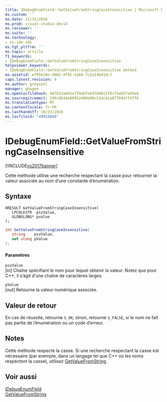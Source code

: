 ```yaml
---
title: IDebugEnumField::GetValueFromStringCaseInsensitive | Microsoft Docs
ms.custom: ''
ms.date: 11/15/2016
ms.prod: visual-studio-dev14
ms.reviewer: ''
ms.suite: ''
ms.technology:
- vs-ide-sdk
ms.tgt_pltfrm: ''
ms.topic: article
f1_keywords:
- IDebugEnumField::GetValueFromStringCaseInsensitive
helpviewer_keywords:
- IDebugEnumField::GetValueFromStringCaseInsensitive method
ms.assetid: ef95b38e-d9b2-4fb5-a166-7c2e14641dc7
caps.latest.revision: 9
ms.author: gregvanl
manager: ghogen
ms.openlocfilehash: 48fb53a0d1e7f9abfe4df84822f0cf4a027a59e9
ms.sourcegitcommit: 240c8b34e80952d00e90c52dcb1a077b9aff47f6
ms.translationtype: MT
ms.contentlocale: fr-FR
ms.lasthandoff: 10/23/2018
ms.locfileid: "49924848"
---
```

# <a name="idebugenumfieldgetvaluefromstringcaseinsensitive"></a>IDebugEnumField::GetValueFromStringCaseInsensitive
[!INCLUDE[vs2017banner](../../../includes/vs2017banner.md)]

Cette méthode utilise une recherche respectant la casse pour retourner la valeur associée au nom d’une constante d’énumération.  
  
## <a name="syntax"></a>Syntaxe  
  
```cpp#  
HRESULT GetValueFromStringCaseInsensitive(  
   LPCOLESTR  pszValue,  
   ULONGLONG* pvalue  
);  
```  
  
```csharp  
int GetValueFromStringCaseInsensitive(  
   string    pszValue,   
   out ulong pValue  
);  
```  
  
#### <a name="parameters"></a>Paramètres  
 `pszValue`  
 [in] Chaîne spécifiant le nom pour lequel obtenir la valeur. Notez que pour C++, il s’agit d’une chaîne de caractères larges.  
  
 `pValue`  
 [out] Retourne la valeur numérique associée.  
  
## <a name="return-value"></a>Valeur de retour  
 En cas de réussite, retourne `S_OK`; sinon, retourne `S_FALSE`, si le nom ne fait pas partie de l’énumération ou un code d’erreur.  
  
## <a name="remarks"></a>Notes  
 Cette méthode respecte la casse. Si une recherche respectant la casse est nécessaire (par exemple, dans un langage tel que C++ où les noms respectent la casse), utilisez [GetValueFromString](../../../extensibility/debugger/reference/idebugenumfield-getvaluefromstring.md).  
  
## <a name="see-also"></a>Voir aussi  
 [IDebugEnumField](../../../extensibility/debugger/reference/idebugenumfield.md)   
 [GetValueFromString](../../../extensibility/debugger/reference/idebugenumfield-getvaluefromstring.md)

